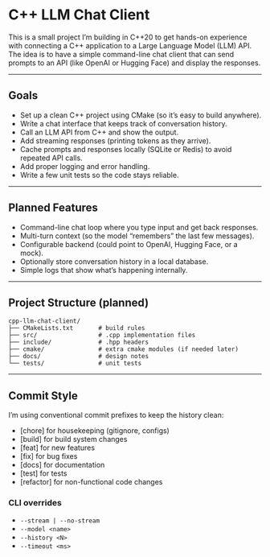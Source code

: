 # C++ LLM Chat Client

This is a small project I’m building in C++20 to get hands-on experience with connecting a C++ application to a Large Language Model (LLM) API.  
The idea is to have a simple command-line chat client that can send prompts to an API (like OpenAI or Hugging Face) and display the responses.

---

## Goals

- Set up a clean C++ project using CMake (so it’s easy to build anywhere).  
- Write a chat interface that keeps track of conversation history.  
- Call an LLM API from C++ and show the output.  
- Add streaming responses (printing tokens as they arrive).  
- Cache prompts and responses locally (SQLite or Redis) to avoid repeated API calls.  
- Add proper logging and error handling.  
- Write a few unit tests so the code stays reliable.  

---

## Planned Features

- Command-line chat loop where you type input and get back responses.  
- Multi-turn context (so the model “remembers” the last few messages).  
- Configurable backend (could point to OpenAI, Hugging Face, or a mock).  
- Optionally store conversation history in a local database.  
- Simple logs that show what’s happening internally.  

---

## Project Structure (planned)

```
cpp-llm-chat-client/
├── CMakeLists.txt       # build rules
├── src/                 # .cpp implementation files
├── include/             # .hpp headers
├── cmake/               # extra cmake modules (if needed later)
├── docs/                # design notes
└── tests/               # unit tests
```

---

## Commit Style

I’m using conventional commit prefixes to keep the history clean:

- [chore] for housekeeping (gitignore, configs)  
- [build] for build system changes  
- [feat] for new features  
- [fix] for bug fixes  
- [docs] for documentation  
- [test] for tests  
- [refactor] for non-functional code changes  

### CLI overrides
- `--stream | --no-stream`
- `--model <name>`
- `--history <N>`
- `--timeout <ms>`

